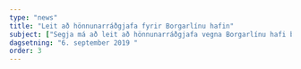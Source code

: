 ```yaml
---
type: "news"
title: "Leit að hönnunarráðgjafa fyrir Borgarlínu hafin"
subject: ["Segja má að leit að hönnunarráðgjafa vegna Borgarlínu hafi byrjað þann 6. september sl. þegar Verkefnastofa Borgarlínu hóf að miðla upplýsingum um verkefnið til helstu sérfræðinga á þessum vettvangi bæði hér á landi og erlendis, til að kanna áhuga þeirra. Það ferli sem nú er hafið kallast á ensku Request for Information (RFI) og stendur til 1. október 2019. Í kjölfarið er gert ráð fyrir að halda opinn kynningarfund þar sem íslenskum og erlendum sérfræðingum sem áhuga hafa á verkefninu verður boðið að koma og fá frekari upplýsingar og að byggja upp verkefnateymi sem síðan verður boðið í forvalsútboð. ", "Á næstu mánuðum fer fram fjölþætt greiningavinna hjá Verkefnastofu Borgarlínu sem meðal annars miðar að því að svara spurningum um nákvæmar staðsetningar á stöðvum, hvaða orkugjafi henti best, áhrif Borgarlínu á umhverfið, loftslag og aðra ferðamáta og hvernig hægt sé að tryggja aðlaðandi umhverfi fyrir íbúa höfuðborgarsvæðisins. Samhliða þessari greiningarvinnu þarf að skrifa útboðsgögn fyrir verkhönnun Borgarlínu og finna hönnunarráðgjafa fyrir verkefnið."]
dagsetning: "6. september 2019 "
order: 3
---
```

